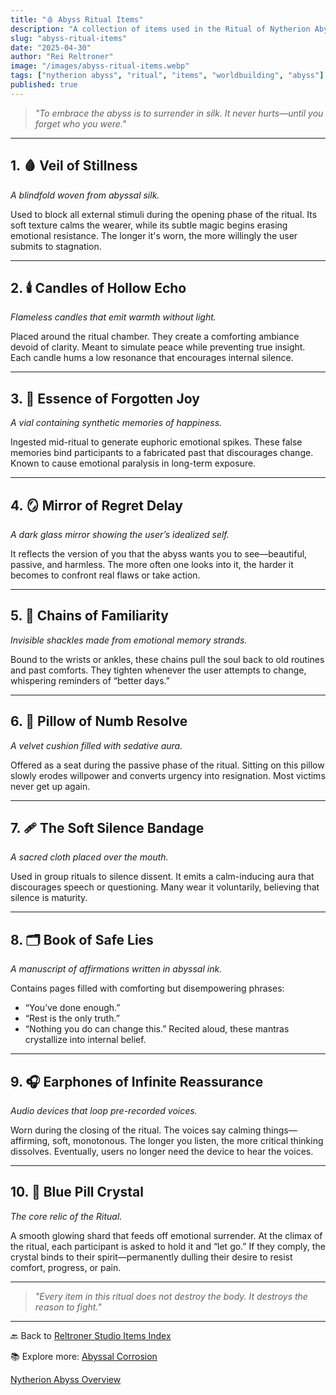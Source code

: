 ```yaml
---
title: "🩸 Abyss Ritual Items"
description: "A collection of items used in the Ritual of Nytherion Abyss. Each object is designed to comfort the soul while quietly consuming it."
slug: "abyss-ritual-items"
date: "2025-04-30"
author: "Rei Reltroner"
image: "/images/abyss-ritual-items.webp"
tags: ["nytherion abyss", "ritual", "items", "worldbuilding", "abyss"]
published: true
---
```


> _"To embrace the abyss is to surrender in silk. It never hurts—until you forget who you were."_

---

## 1. 🩸 Veil of Stillness
*A blindfold woven from abyssal silk.*

Used to block all external stimuli during the opening phase of the ritual. Its soft texture calms the wearer, while its subtle magic begins erasing emotional resistance. The longer it's worn, the more willingly the user submits to stagnation.

---

## 2. 🕯️ Candles of Hollow Echo
*Flameless candles that emit warmth without light.*

Placed around the ritual chamber. They create a comforting ambiance devoid of clarity. Meant to simulate peace while preventing true insight. Each candle hums a low resonance that encourages internal silence.

---

## 3. 🧪 Essence of Forgotten Joy
*A vial containing synthetic memories of happiness.*

Ingested mid-ritual to generate euphoric emotional spikes. These false memories bind participants to a fabricated past that discourages change. Known to cause emotional paralysis in long-term exposure.

---

## 4. 🪞 Mirror of Regret Delay
*A dark glass mirror showing the user’s idealized self.*

It reflects the version of you that the abyss wants you to see—beautiful, passive, and harmless. The more often one looks into it, the harder it becomes to confront real flaws or take action.

---

## 5. 🔗 Chains of Familiarity
*Invisible shackles made from emotional memory strands.*

Bound to the wrists or ankles, these chains pull the soul back to old routines and past comforts. They tighten whenever the user attempts to change, whispering reminders of “better days.”

---

## 6. 🧼 Pillow of Numb Resolve
*A velvet cushion filled with sedative aura.*

Offered as a seat during the passive phase of the ritual. Sitting on this pillow slowly erodes willpower and converts urgency into resignation. Most victims never get up again.

---

## 7. 🩹 The Soft Silence Bandage
*A sacred cloth placed over the mouth.*

Used in group rituals to silence dissent. It emits a calm-inducing aura that discourages speech or questioning. Many wear it voluntarily, believing that silence is maturity.

---

## 8. 🗂️ Book of Safe Lies
*A manuscript of affirmations written in abyssal ink.*

Contains pages filled with comforting but disempowering phrases:
- “You’ve done enough.”
- “Rest is the only truth.”
- “Nothing you do can change this.”
Recited aloud, these mantras crystallize into internal belief.

---

## 9. 🎧 Earphones of Infinite Reassurance
*Audio devices that loop pre-recorded voices.*

Worn during the closing of the ritual. The voices say calming things—affirming, soft, monotonous. The longer you listen, the more critical thinking dissolves. Eventually, users no longer need the device to hear the voices.

---

## 10. 💬 Blue Pill Crystal
*The core relic of the Ritual.*

A smooth glowing shard that feeds off emotional surrender. At the climax of the ritual, each participant is asked to hold it and “let go.” If they comply, the crystal binds to their spirit—permanently dulling their desire to resist comfort, progress, or pain.

---

> _"Every item in this ritual does not destroy the body. It destroys the reason to fight."_

---

🔙 Back to [Reltroner Studio Items Index](https://www.reltroner.com/items)
<br>

📚 Explore more: 
[Abyssal Corrosion](https://www.reltroner.com/myths/existential-corrosion)
<br>

[Nytherion Abyss Overview](https://www.reltroner.com/philosophies/nytherion-abyss)
